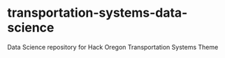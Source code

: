 # transportation-systems-data-science
Data Science repository for Hack Oregon Transportation Systems Theme
